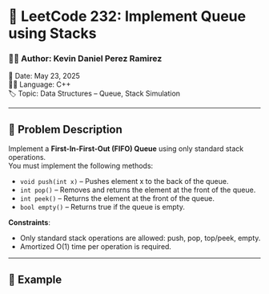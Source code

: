 # 🔄 LeetCode 232: Implement Queue using Stacks

### 👨‍💻 Author: Kevin Daniel Perez Ramirez  
📅 Date: May 23, 2025  
🧑‍🎓 Language: C++  
🏷️ Topic: Data Structures – Queue, Stack Simulation

---

## 📘 Problem Description

Implement a **First-In-First-Out (FIFO) Queue** using only standard stack operations.  
You must implement the following methods:

- `void push(int x)` – Pushes element x to the back of the queue.
- `int pop()` – Removes and returns the element at the front of the queue.
- `int peek()` – Returns the element at the front of the queue.
- `bool empty()` – Returns true if the queue is empty.

**Constraints**:
- Only standard stack operations are allowed: push, pop, top/peek, empty.
- Amortized O(1) time per operation is required.

---

## 🧪 Example

